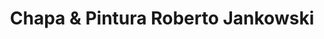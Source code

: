 ---
title: "Chapa & Pintura Roberto Jankowski"
url: /neuquen/chapa-y-pintura-roberto-jankowski/
shop: reparación de automóviles
---